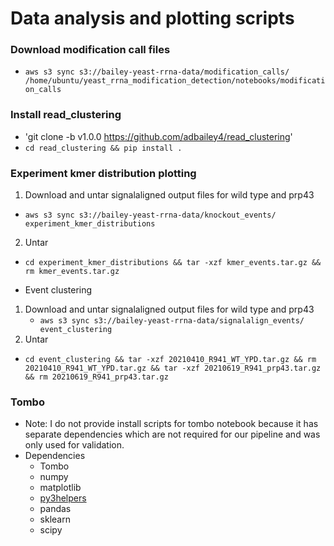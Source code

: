 # Data analysis and plotting scripts

### Download modification call files
  * `aws s3 sync s3://bailey-yeast-rrna-data/modification_calls/ /home/ubuntu/yeast_rrna_modification_detection/notebooks/modification_calls`

### Install read_clustering
  * 'git clone -b v1.0.0 https://github.com/adbailey4/read_clustering'
  * `cd read_clustering && pip install .`

### Experiment kmer distribution plotting
1) Download and untar signalaligned output files for wild type and prp43
  * `aws s3 sync s3://bailey-yeast-rrna-data/knockout_events/ experiment_kmer_distributions`
2) Untar
 * `cd experiment_kmer_distributions && tar -xzf kmer_events.tar.gz && rm kmer_events.tar.gz`


* Event clustering
1) Download and untar signalaligned output files for wild type and prp43 
   * `aws s3 sync s3://bailey-yeast-rrna-data/signalalign_events/ event_clustering`
2) Untar 
  * `cd event_clustering && tar -xzf 20210410_R941_WT_YPD.tar.gz && rm 20210410_R941_WT_YPD.tar.gz && tar -xzf 20210619_R941_prp43.tar.gz && rm 20210619_R941_prp43.tar.gz`


### Tombo
* Note: I do not provide install scripts for tombo notebook because 
it has separate dependencies which are not required for our pipeline and was only used for validation. 
* Dependencies
  * Tombo
  * numpy
  * matplotlib
  * [py3helpers](https://github.com/adbailey4/py3helpers)
  * pandas
  * sklearn
  * scipy
  